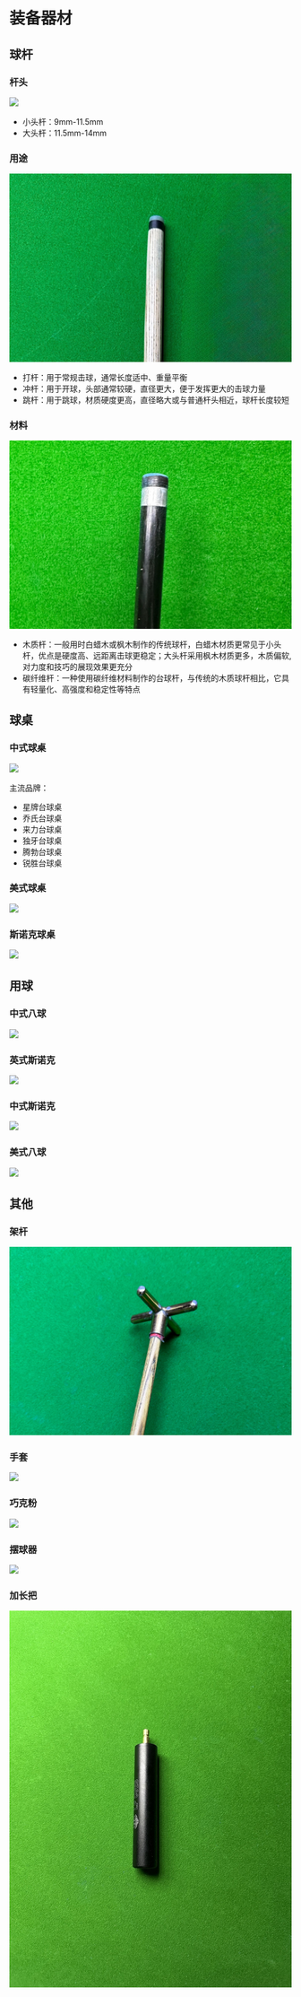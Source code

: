 # 装备器材

## 球杆

### 杆头

![](./img/cue_1.jpg)

- 小头杆：9mm-11.5mm
- 大头杆：11.5mm-14mm

### 用途

![](./img/cue_2.jpg)

- 打杆：用于常规击球，通常长度适中、重量平衡
- 冲杆：用于开球，头部通常较硬，直径更大，便于发挥更大的击球力量
- 跳杆：用于跳球，材质硬度更高，直径略大或与普通杆头相近，球杆长度较短

### 材料

![](./img/cue_3.jpg)

- 木质杆：一般用时白蜡木或枫木制作的传统球杆，白蜡木材质更常见于小头杆，优点是硬度高、远距离击球更稳定；大头杆采用枫木材质更多，木质偏软,对力度和技巧的展现效果更充分
- 碳纤维杆：一种使用碳纤维材料制作的台球杆，与传统的木质球杆相比，它具有轻量化、高强度和稳定性等特点

## 球桌

### 中式球桌

![](./img/chinese_table.jpg)

主流品牌：

- 星牌台球桌
- 乔氏台球桌
- 来力台球桌
- 独牙台球桌
- 腾勃台球桌
- 锐胜台球桌

### 美式球桌

![](./img/american_table.jpg)

### 斯诺克球桌

![](./img/snooker_table.jpg)

## 用球

### 中式八球

![](./img/chinese_8-ball.jpg)

### 英式斯诺克

![](./img/snooker_147.jpg)

### 中式斯诺克

![](./img/snooker_107.jpg)

### 美式八球

![](./img/american_8-ball.jpg)

## 其他

### 架杆

![](./img/pole.jpg)

### 手套

![](./img/glove.jpg)

### 巧克粉

![](./img/chalk.jpg)

### 摆球器

![](./img/rack.jpg)

### 加长把

![](./img/extra.jpg)